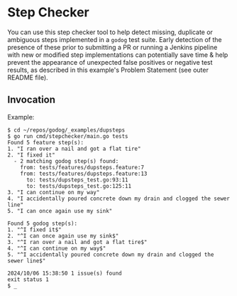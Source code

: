 # Step Checker

You can use this step checker tool to help detect missing, duplicate or ambiguous steps
implemented in a `godog` test suite.  Early detection of the presence of these prior to
submitting a PR or running a Jenkins pipeline with new or modified step implementations
can potentially save time & help prevent the appearance of unexpected false positives
or negative test results, as described in this example's Problem Statement (see outer
README file).

## Invocation

Example:

```shell
$ cd ~/repos/godog/_examples/dupsteps
$ go run cmd/stepchecker/main.go tests
Found 5 feature step(s):
1. "I ran over a nail and got a flat tire"
2. "I fixed it"
  - 2 matching godog step(s) found:
    from: tests/features/dupsteps.feature:7
    from: tests/features/dupsteps.feature:13
      to: tests/dupsteps_test.go:93:11
      to: tests/dupsteps_test.go:125:11
3. "I can continue on my way"
4. "I accidentally poured concrete down my drain and clogged the sewer line"
5. "I can once again use my sink"

Found 5 godog step(s):
1. "^I fixed it$"
2. "^I can once again use my sink$"
3. "^I ran over a nail and got a flat tire$"
4. "^I can continue on my way$"
5. "^I accidentally poured concrete down my drain and clogged the sewer line$"

2024/10/06 15:38:50 1 issue(s) found
exit status 1
$ _
```
